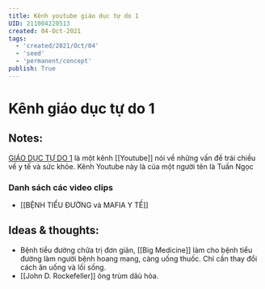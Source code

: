 ```yaml
---
title: Kênh youtube giáo dục tự do 1
UID: 211004220513
created: 04-Oct-2021
tags:
  - 'created/2021/Oct/04'
  - 'seed'
  - 'permanent/concept'
publish: True
---
```

# Kênh giáo dục tự do 1

## Notes:
[GIÁO DỤC TỰ DO 1](https://www.youtube.com/channel/UC1ZLReulPag5FZPZwyNppVg) là một kênh [[Youtube]] nói về những vấn đề trái chiều về y tế và sức khỏe. Kênh Youtube này là của một người tên là Tuấn Ngọc

### Danh sách các video clips
- [[BỆNH TIỂU ĐƯỜNG và MAFIA Y TẾ]]

## Ideas & thoughts:
- Bệnh tiểu đường chữa trị đơn giản, [[Big Medicine]] làm cho bệnh tiểu đường làm người bệnh hoang mang, càng uống thuốc. Chỉ cần thay đổi cách ăn uống và lối sống.
- [[John D. Rockefeller]] ông trùm dâù hỏa.
